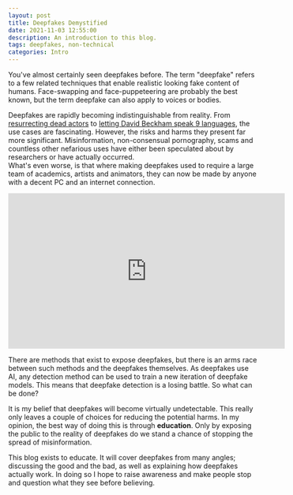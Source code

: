 ```yaml
---
layout: post
title: Deepfakes Demystified
date: 2021-11-03 12:55:00
description: An introduction to this blog.
tags: deepfakes, non-technical
categories: Intro
---
```


You've almost certainly seen deepfakes before. The term "deepfake" refers to a few
related techniques that enable realistic looking fake content of humans. Face-swapping
and face-puppeteering are probably the best known, but the term deepfake can also
apply to voices or bodies.     

Deepfakes are rapidly becoming indistinguishable from reality. From
[resurrecting dead actors](https://www.youtube.com/watch?v=gg1LPc6WUdM) to
[letting David Beckham speak 9 languages](https://www.synthesia.io/post/david-beckham),
the use cases are fascinating. However, the risks and harms they present far more
significant. Misinformation, non-consensual pornography, scams and countless other
nefarious uses have either been speculated about by researchers or have actually occurred.  
What's even worse, is that where making deepfakes used to require a large team of
academics, artists and animators, they can now be made by anyone with a decent PC
and an internet connection.  

<iframe width="560" height="315" src="https://www.youtube.com/embed/cQ54GDm1eL0" title="YouTube video player" frameborder="0" allow="accelerometer; autoplay; clipboard-write; encrypted-media; gyroscope; picture-in-picture" allowfullscreen></iframe>

There are methods that exist to expose deepfakes, but there is an arms race between
such methods and the deepfakes themselves. As deepfakes use AI, any detection method
can be used to train a new iteration of deepfake models. This means that deepfake
detection is a losing battle. So what can be done?

It is my belief that deepfakes will become virtually undetectable. This really only
leaves a couple of choices for reducing the potential harms. In my opinion, the
best way of doing this is through **education**. Only by exposing the public to
the reality of deepfakes do we stand a chance of stopping the spread of misinformation.

This blog exists to educate. It will cover deepfakes from many angles; discussing
the good and the bad, as well as explaining how deepfakes actually work. In doing so
I hope to raise awareness and make people stop and question what they see before
believing.
